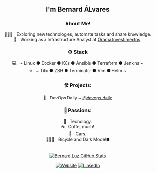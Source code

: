 <div align="center">
<h2>I'm Bernard ÁLvares</h2>

<h3>  About Me!</h3>

  🙋🏻‍♂️ &nbsp; Exploring new technologies, automate tasks and share knowledge.  
  💼 &nbsp; Working as a Infrastructure Analyst at [Órama Investimentos](https://www.orama.com.br/).

<h3>⚙️ Stack</h3>

  💻 &nbsp; ~ Linux ● Docker ● K8s ● Ansible ● Terraform ● Jenkins ~  
  ⭐ &nbsp; ~ Tilix ● ZSH ● Terminator ● Vim ● Helm  ~

<h3>🛠️ Projects:</h3>

  🐧 &nbsp; DevOps Daily ~ [@devops.daily](https://www.devopsdaily.com.br/@devops.daily)


<h3>🤩 Passions:</h3>
  
  🤖 &nbsp; Tecnology.  
  ☕ &nbsp; Coffe, much!  
  🚙 &nbsp; Cars.  
  🚴🏻‍♂️ &nbsp; Bicycle and Dark Mode!◼️  
<br/>

[![Bernard Luz GitHub Stats](https://github-readme-stats.vercel.app/api?username=bernardalvares&show_icons=true)](https://github.com/bernardalvares)


<a href="https://www.devopsdaily.com.br/"><img alt="Website" src="https://img.shields.io/badge/Website-devopsdaily.com.br-green?style=flat&logo=google-chrome"></a>
<a href="https://www.linkedin.com/in/bernard-%C3%A1lvares-luz/"><img alt="LinkedIn" src="https://img.shields.io/badge/LinkedIn-Bernard%20Alvares-blue?style=flat&logo=linkedin"></a>
        


<!--
**bernardalvares/bernardalvares** is a ✨ _special_ ✨ repository because its `README.md` (this file) appears on your GitHub profile.

